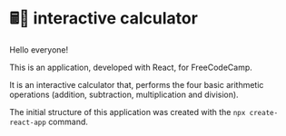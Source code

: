 # 🖩📌 interactive calculator
Hello everyone! 

This is an application, developed with React, for FreeCodeCamp. 

It is an interactive calculator that, performs the four basic arithmetic operations (addition, subtraction, multiplication and division).

The initial structure of this application was created with the `npx create-react-app` command.
